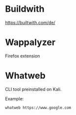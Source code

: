 # Buildwith

https://builtwith.com/de/

# Wappalyzer

Firefox extension

# Whatweb

CLI tool preinstalled on Kali.

Example:
```bash
whatweb https://www.google.com
```

